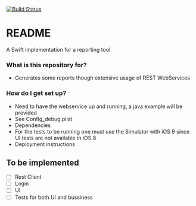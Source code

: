 [![Build Status](https://travis-ci.org/iuliandavid/ReportPPH.svg?branch=develop)](https://travis-ci.org/iuliandavid/ReportPPH)
# README #

A Swift implementation for a reporting tool 

### What is this repository for? ###

* Generates some reports though extensive usage of REST WebServices 

### How do I get set up? ###

* Need to have the webservice up and running, a java example will be provided
* See Config_debug.plist
* Dependencies
* For the tests to be running one must use the Simulator with iOS 9 since UI tests are not available in iOS 8
* Deployment instructions


## To be implemented

 - [ ] Rest Client
 - [ ] Login
 - [ ] UI
 - [ ] Tests for both UI and bussiness
